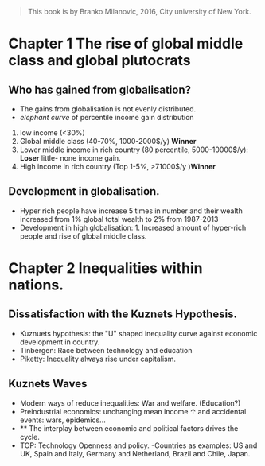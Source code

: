 > This book is by Branko Milanovic, 2016,  City university of New York.
>

# Chapter 1 The rise of global middle class and global plutocrats

## Who has gained from globalisation?
- The gains from globalisation is not evenly distributed.
- *elephant curve* of percentile income gain distribution 
1. low income (<30%)
2. Global middle class (40-70%, 1000-2000$/y) **Winner** 
3. Lower middle income in rich country (80 percentile, 5000-10000$/y): **Loser** little- none income gain.
4. High income in rich country (Top 1-5%, >71000$/y )**Winner**

## Development in globalisation.
- Hyper rich people have increase 5 times in number and their wealth increased from 1% global total wealth to 2% from 1987-2013
- Development in high globalisation: 1. Increased amount of hyper-rich people and rise of global middle class.

# Chapter 2 Inequalities within nations.
## Dissatisfaction with the Kuznets Hypothesis.
- Kuznuets hypothesis: the "U" shaped inequality curve against economic development in country.
- Tinbergen: Race between technology and education
- Piketty: Inequality always rise under capitalism.

## Kuznets Waves
- Modern ways of reduce inequalities: War and welfare. (Education?)
- Preindustrial economics: unchanging mean income &uarr; and accidental events: wars, epidemics...
- ** The interplay between economic and political factors drives the cycle.
- TOP: Technology Openness and policy.
-Countries as examples: US and UK, Spain and Italy, Germany and Netherland, Brazil and Chile, Japan.

<!--stackedit_data:
eyJoaXN0b3J5IjpbLTEyMzcwNzMwMCwtMjE0NjEzMTk0Myw2Nz
YzNjU3NjIsLTExNDc4Mjk3NzcsLTcwNTc4NjMxNCwtOTcxNTQ0
NjUxLDY3NzcwOTU2MiwtMTAzNjMzNDkxNCwyMzk1NzgwOTgsLT
Q2NTU4MjA0NywtMTE5NDc5MjMzMCwtMzk2MTg4NjE1LC0xMjgz
OTM2NzI3LDI4MzkyODgyNF19
-->